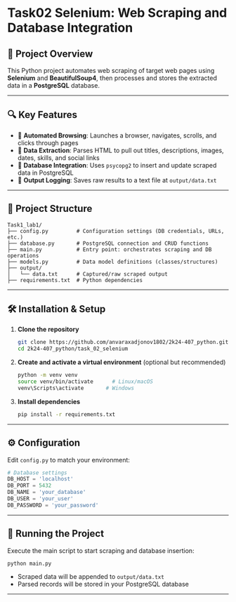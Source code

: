 # Task02 Selenium: Web Scraping and Database Integration

## 📖 Project Overview

This Python project automates web scraping of target web pages using **Selenium** and **BeautifulSoup4**, then processes and stores the extracted data in a **PostgreSQL** database.


---

## 🔍 Key Features

- 🚀 **Automated Browsing**: Launches a browser, navigates, scrolls, and clicks through pages
- 🧹 **Data Extraction**: Parses HTML to pull out titles, descriptions, images, dates, skills, and social links
- 🐘 **Database Integration**: Uses `psycopg2` to insert and update scraped data in PostgreSQL
- 📄 **Output Logging**: Saves raw results to a text file at `output/data.txt`


---

## 📁 Project Structure

```plaintext
Task1_lab1/
├── config.py         # Configuration settings (DB credentials, URLs, etc.)
├── database.py       # PostgreSQL connection and CRUD functions
├── main.py           # Entry point: orchestrates scraping and DB operations
├── models.py         # Data model definitions (classes/structures)
├── output/
│   └── data.txt      # Captured/raw scraped output
├── requirements.txt  # Python dependencies
```


---

## 🛠 Installation & Setup

1. **Clone the repository**
   ```bash
   git clone https://github.com/anvaraxadjonov1802/2k24-407_python.git
   cd 2k24-407_python/task_02_selenium
   ```
2. **Create and activate a virtual environment** (optional but recommended)
   ```bash
   python -m venv venv
   source venv/bin/activate      # Linux/macOS
   venv\Scripts\activate       # Windows
   ```
3. **Install dependencies**
   ```bash
   pip install -r requirements.txt
   ```


---

## ⚙️ Configuration

Edit `config.py` to match your environment:

```python
# Database settings
DB_HOST = 'localhost'
DB_PORT = 5432
DB_NAME = 'your_database'
DB_USER = 'your_user'
DB_PASSWORD = 'your_password'
```


---

## 🚀 Running the Project

Execute the main script to start scraping and database insertion:

```bash
python main.py
```

- Scraped data will be appended to `output/data.txt`
- Parsed records will be stored in your PostgreSQL database


---


